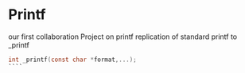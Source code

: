 # Printf
our first collaboration Project on printf
replication of standard printf to _printf

`````c
int _printf(const char *format,...);
````
